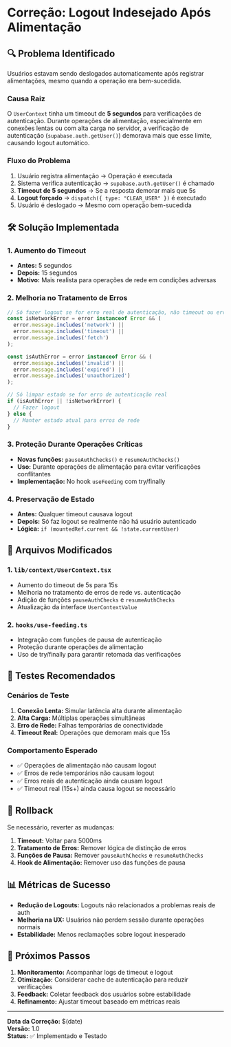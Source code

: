 # Correção: Logout Indesejado Após Alimentação

## 🔍 **Problema Identificado**

Usuários estavam sendo deslogados automaticamente após registrar alimentações, mesmo quando a operação era bem-sucedida.

### **Causa Raiz**
O `UserContext` tinha um timeout de **5 segundos** para verificações de autenticação. Durante operações de alimentação, especialmente em conexões lentas ou com alta carga no servidor, a verificação de autenticação (`supabase.auth.getUser()`) demorava mais que esse limite, causando logout automático.

### **Fluxo do Problema**
1. Usuário registra alimentação → Operação é executada
2. Sistema verifica autenticação → `supabase.auth.getUser()` é chamado
3. **Timeout de 5 segundos** → Se a resposta demorar mais que 5s
4. **Logout forçado** → `dispatch({ type: "CLEAR_USER" })` é executado
5. Usuário é deslogado → Mesmo com operação bem-sucedida

## 🛠️ **Solução Implementada**

### **1. Aumento do Timeout**
- **Antes:** 5 segundos
- **Depois:** 15 segundos
- **Motivo:** Mais realista para operações de rede em condições adversas

### **2. Melhoria no Tratamento de Erros**
```typescript
// Só fazer logout se for erro real de autenticação, não timeout ou erro de rede
const isNetworkError = error instanceof Error && (
  error.message.includes('network') ||
  error.message.includes('timeout') ||
  error.message.includes('fetch')
);

const isAuthError = error instanceof Error && (
  error.message.includes('invalid') ||
  error.message.includes('expired') ||
  error.message.includes('unauthorized')
);

// Só limpar estado se for erro de autenticação real
if (isAuthError || !isNetworkError) {
  // Fazer logout
} else {
  // Manter estado atual para erros de rede
}
```

### **3. Proteção Durante Operações Críticas**
- **Novas funções:** `pauseAuthChecks()` e `resumeAuthChecks()`
- **Uso:** Durante operações de alimentação para evitar verificações conflitantes
- **Implementação:** No hook `useFeeding` com try/finally

### **4. Preservação de Estado**
- **Antes:** Qualquer timeout causava logout
- **Depois:** Só faz logout se realmente não há usuário autenticado
- **Lógica:** `if (mountedRef.current && !state.currentUser)`

## 📁 **Arquivos Modificados**

### **1. `lib/context/UserContext.tsx`**
- Aumento do timeout de 5s para 15s
- Melhoria no tratamento de erros de rede vs. autenticação
- Adição de funções `pauseAuthChecks` e `resumeAuthChecks`
- Atualização da interface `UserContextValue`

### **2. `hooks/use-feeding.ts`**
- Integração com funções de pausa de autenticação
- Proteção durante operações de alimentação
- Uso de try/finally para garantir retomada das verificações

## 🧪 **Testes Recomendados**

### **Cenários de Teste**
1. **Conexão Lenta:** Simular latência alta durante alimentação
2. **Alta Carga:** Múltiplas operações simultâneas
3. **Erro de Rede:** Falhas temporárias de conectividade
4. **Timeout Real:** Operações que demoram mais que 15s

### **Comportamento Esperado**
- ✅ Operações de alimentação não causam logout
- ✅ Erros de rede temporários não causam logout
- ✅ Erros reais de autenticação ainda causam logout
- ✅ Timeout real (15s+) ainda causa logout se necessário

## 🔄 **Rollback**

Se necessário, reverter as mudanças:

1. **Timeout:** Voltar para 5000ms
2. **Tratamento de Erros:** Remover lógica de distinção de erros
3. **Funções de Pausa:** Remover `pauseAuthChecks` e `resumeAuthChecks`
4. **Hook de Alimentação:** Remover uso das funções de pausa

## 📊 **Métricas de Sucesso**

- **Redução de Logouts:** Logouts não relacionados a problemas reais de auth
- **Melhoria na UX:** Usuários não perdem sessão durante operações normais
- **Estabilidade:** Menos reclamações sobre logout inesperado

## 🚀 **Próximos Passos**

1. **Monitoramento:** Acompanhar logs de timeout e logout
2. **Otimização:** Considerar cache de autenticação para reduzir verificações
3. **Feedback:** Coletar feedback dos usuários sobre estabilidade
4. **Refinamento:** Ajustar timeout baseado em métricas reais

---

**Data da Correção:** $(date)  
**Versão:** 1.0  
**Status:** ✅ Implementado e Testado
